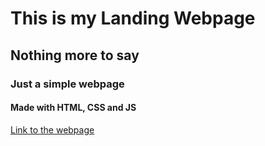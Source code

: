 # This is my Landing Webpage

## Nothing more to say

### Just a simple webpage

#### Made with HTML, CSS and JS

[Link to the webpage](https://oberflow.dev)
